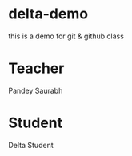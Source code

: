 # delta-demo
this is a demo for git &amp; github class

# Teacher 
Pandey Saurabh

# Student
Delta Student


